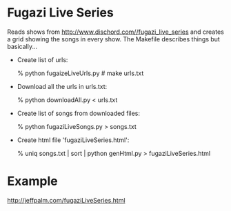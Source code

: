 Fugazi Live Series
==================

Reads shows from http://www.dischord.com//fugazi_live_series and
creates a grid showing the songs in every show. The Makefile describes
things but basically...

- Create list of urls:

	% python fugaizeLiveUrls.py # make urls.txt
	
- Download all the urls in urls.txt:

	% python downloadAll.py < urls.txt
	
- Create list of songs from downloaded files:

	% python fugaziLiveSongs.py > songs.txt
	
- Create html file 'fugaziLiveSeries.html':

	% uniq songs.txt | sort | python genHtml.py > fugaziLiveSeries.html
	
Example
=======

http://jeffpalm.com/fugaziLiveSeries.html
